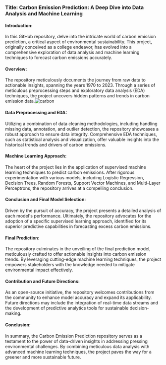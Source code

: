### Title: Carbon Emission Prediction: A Deep Dive into Data Analysis and Machine Learning

#### Introduction:
In this GitHub repository, delve into the intricate world of carbon emission prediction, a critical aspect of environmental sustainability. This project, originally conceived as a college endeavor, has evolved into a comprehensive exploration of data analysis and machine learning techniques to forecast carbon emissions accurately.

#### Overview:
The repository meticulously documents the journey from raw data to actionable insights, spanning the years 1970 to 2023. Through a series of meticulous preprocessing steps and exploratory data analysis (EDA) techniques, the project uncovers hidden patterns and trends in carbon emission data.![carbon](https://github.com/mdoctos/CArbon_emisson-Predictioon/assets/57889962/9b029a89-2b4a-4f4d-8b02-c1f78cfc3329)


#### Data Preprocessing and EDA:
Utilizing a combination of data cleaning methodologies, including handling missing data, annotation, and outlier detection, the repository showcases a robust approach to ensure data integrity. Comprehensive EDA techniques, such as statistical analysis and visualization, offer valuable insights into the historical trends and drivers of carbon emissions.



#### Machine Learning Approach:
The heart of the project lies in the application of supervised machine learning techniques to predict carbon emissions. After rigorous experimentation with various models, including Logistic Regression, Decision Trees, Random Forests, Support Vector Machines, and Multi-Layer Perceptrons, the repository arrives at a compelling conclusion.

#### Conclusion and Final Model Selection:
Driven by the pursuit of accuracy, the project presents a detailed analysis of each model's performance. Ultimately, the repository advocates for the adoption of a specific supervised learning approach, identified for its superior predictive capabilities in forecasting excess carbon emissions.

#### Final Prediction:
The repository culminates in the unveiling of the final prediction model, meticulously crafted to offer actionable insights into carbon emission trends. By leveraging cutting-edge machine learning techniques, the project empowers stakeholders with the knowledge needed to mitigate environmental impact effectively.


#### Contribution and Future Directions:
As an open-source initiative, the repository welcomes contributions from the community to enhance model accuracy and expand its applicability. Future directions may include the integration of real-time data streams and the development of predictive analytics tools for sustainable decision-making.

#### Conclusion:
In summary, the Carbon Emission Prediction repository serves as a testament to the power of data-driven insights in addressing pressing environmental challenges. By combining meticulous data analysis with advanced machine learning techniques, the project paves the way for a greener and more sustainable future.
